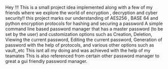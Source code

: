 Hey !!!
This is a small project idea implemented along with a few of my friends where we explore the world of encryption , decryption and cyber security!!
this project marks our understanding of AES256 , BASE 64 and python encryption protocols for hashing and securing a password 
A simple command line based password manager that has a master password (to be set by the user) and customization options such as Creation, Deletion, Viewing the current password, Editing the current password, Generation of password with the help of protocols, and various other options such as vault,,etc 
This isnt all my doing and was achieved with the help of my teamates 
This is also referenced from certain other password manager to great a gui friendly password manager.
